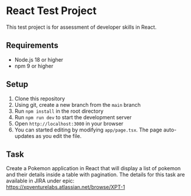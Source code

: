 # React Test Project
This test project is for assessment of developer skills in React.

## Requirements
- Node.js 18 or higher
- npm 9 or higher

## Setup
1. Clone this repository
2. Using git, create a new branch from the `main` branch
3. Run `npm install` in the root directory
4. Run `npm run dev` to start the development server
5. Open `http://localhost:3000` in your browser
6. You can started editing by modifying `app/page.tsx`. The page auto-updates as you edit the file.

## Task
Create a Pokemon application in React that will display a list of pokemon and their details inside a table with pagination.
The details for this task are available in JIRA under epic: https://xpventurelabs.atlassian.net/browse/XPT-1

